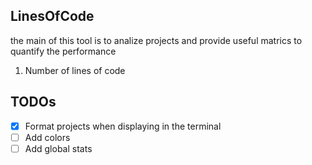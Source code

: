 ## LinesOfCode

the main of this tool is to analize projects and provide useful matrics to quantify the performance

1. Number of lines of code

## TODOs

- [x] Format projects when displaying in the terminal
- [ ] Add colors
- [ ] Add global stats
